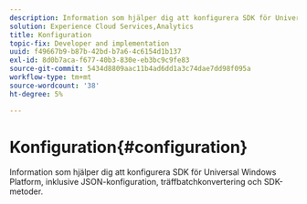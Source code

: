 ```yaml
---
description: Information som hjälper dig att konfigurera SDK för Universal Windows Platform, inklusive JSON-konfiguration, träffbatchkonvertering och SDK-metoder.
solution: Experience Cloud Services,Analytics
title: Konfiguration
topic-fix: Developer and implementation
uuid: f49667b9-b87b-42bd-b7a6-4c6154d1b137
exl-id: 8d0b7aca-f677-40b3-830e-eb3bc9c9fe83
source-git-commit: 5434d8809aac11b4ad6dd1a3c74dae7dd98f095a
workflow-type: tm+mt
source-wordcount: '38'
ht-degree: 5%

---
```


# Konfiguration{#configuration}

Information som hjälper dig att konfigurera SDK för Universal Windows Platform, inklusive JSON-konfiguration, träffbatchkonvertering och SDK-metoder.
